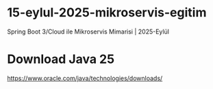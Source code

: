 # 15-eylul-2025-mikroservis-egitim
Spring Boot 3/Cloud ile Mikroservis Mimarisi | 2025-Eylül

# Download Java 25
https://www.oracle.com/java/technologies/downloads/